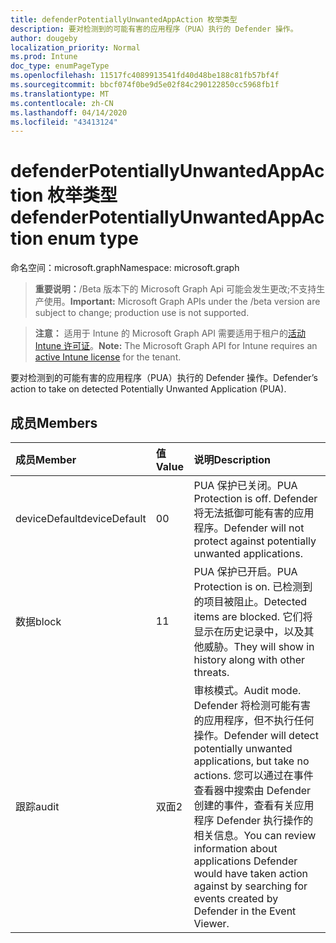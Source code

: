 ```yaml
---
title: defenderPotentiallyUnwantedAppAction 枚举类型
description: 要对检测到的可能有害的应用程序（PUA）执行的 Defender 操作。
author: dougeby
localization_priority: Normal
ms.prod: Intune
doc_type: enumPageType
ms.openlocfilehash: 11517fc4089913541fd40d48be188c81fb57bf4f
ms.sourcegitcommit: bbcf074f0be9d5e02f84c290122850cc5968fb1f
ms.translationtype: MT
ms.contentlocale: zh-CN
ms.lasthandoff: 04/14/2020
ms.locfileid: "43413124"
---
```

# <a name="defenderpotentiallyunwantedappaction-enum-type"></a><span data-ttu-id="32a0e-103">defenderPotentiallyUnwantedAppAction 枚举类型</span><span class="sxs-lookup"><span data-stu-id="32a0e-103">defenderPotentiallyUnwantedAppAction enum type</span></span>

<span data-ttu-id="32a0e-104">命名空间：microsoft.graph</span><span class="sxs-lookup"><span data-stu-id="32a0e-104">Namespace: microsoft.graph</span></span>

> <span data-ttu-id="32a0e-105">**重要说明：**/Beta 版本下的 Microsoft Graph Api 可能会发生更改;不支持生产使用。</span><span class="sxs-lookup"><span data-stu-id="32a0e-105">**Important:** Microsoft Graph APIs under the /beta version are subject to change; production use is not supported.</span></span>

> <span data-ttu-id="32a0e-106">**注意：** 适用于 Intune 的 Microsoft Graph API 需要适用于租户的[活动 Intune 许可证](https://go.microsoft.com/fwlink/?linkid=839381)。</span><span class="sxs-lookup"><span data-stu-id="32a0e-106">**Note:** The Microsoft Graph API for Intune requires an [active Intune license](https://go.microsoft.com/fwlink/?linkid=839381) for the tenant.</span></span>

<span data-ttu-id="32a0e-107">要对检测到的可能有害的应用程序（PUA）执行的 Defender 操作。</span><span class="sxs-lookup"><span data-stu-id="32a0e-107">Defender’s action to take on detected Potentially Unwanted Application (PUA).</span></span>

## <a name="members"></a><span data-ttu-id="32a0e-108">成员</span><span class="sxs-lookup"><span data-stu-id="32a0e-108">Members</span></span>
|<span data-ttu-id="32a0e-109">成员</span><span class="sxs-lookup"><span data-stu-id="32a0e-109">Member</span></span>|<span data-ttu-id="32a0e-110">值</span><span class="sxs-lookup"><span data-stu-id="32a0e-110">Value</span></span>|<span data-ttu-id="32a0e-111">说明</span><span class="sxs-lookup"><span data-stu-id="32a0e-111">Description</span></span>|
|:---|:---|:---|
|<span data-ttu-id="32a0e-112">deviceDefault</span><span class="sxs-lookup"><span data-stu-id="32a0e-112">deviceDefault</span></span>|<span data-ttu-id="32a0e-113">0</span><span class="sxs-lookup"><span data-stu-id="32a0e-113">0</span></span>|<span data-ttu-id="32a0e-114">PUA 保护已关闭。</span><span class="sxs-lookup"><span data-stu-id="32a0e-114">PUA Protection is off.</span></span> <span data-ttu-id="32a0e-115">Defender 将无法抵御可能有害的应用程序。</span><span class="sxs-lookup"><span data-stu-id="32a0e-115">Defender will not protect against potentially unwanted applications.</span></span>|
|<span data-ttu-id="32a0e-116">数据</span><span class="sxs-lookup"><span data-stu-id="32a0e-116">block</span></span>|<span data-ttu-id="32a0e-117">1</span><span class="sxs-lookup"><span data-stu-id="32a0e-117">1</span></span>|<span data-ttu-id="32a0e-118">PUA 保护已开启。</span><span class="sxs-lookup"><span data-stu-id="32a0e-118">PUA Protection is on.</span></span> <span data-ttu-id="32a0e-119">已检测到的项目被阻止。</span><span class="sxs-lookup"><span data-stu-id="32a0e-119">Detected items are blocked.</span></span> <span data-ttu-id="32a0e-120">它们将显示在历史记录中，以及其他威胁。</span><span class="sxs-lookup"><span data-stu-id="32a0e-120">They will show in history along with other threats.</span></span>|
|<span data-ttu-id="32a0e-121">跟踪</span><span class="sxs-lookup"><span data-stu-id="32a0e-121">audit</span></span>|<span data-ttu-id="32a0e-122">双面</span><span class="sxs-lookup"><span data-stu-id="32a0e-122">2</span></span>|<span data-ttu-id="32a0e-123">审核模式。</span><span class="sxs-lookup"><span data-stu-id="32a0e-123">Audit mode.</span></span> <span data-ttu-id="32a0e-124">Defender 将检测可能有害的应用程序，但不执行任何操作。</span><span class="sxs-lookup"><span data-stu-id="32a0e-124">Defender will detect potentially unwanted applications, but take no actions.</span></span> <span data-ttu-id="32a0e-125">您可以通过在事件查看器中搜索由 Defender 创建的事件，查看有关应用程序 Defender 执行操作的相关信息。</span><span class="sxs-lookup"><span data-stu-id="32a0e-125">You can review information about applications Defender would have taken action against by searching for events created by Defender in the Event Viewer.</span></span>|



